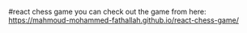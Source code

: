 #react chess game
you can check out the game from here: https://mahmoud-mohammed-fathallah.github.io/react-chess-game/
